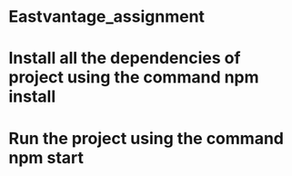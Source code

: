 # Eastvantage_assignment
# Install all the dependencies of project using the command npm install
# Run the project using the command npm start 
